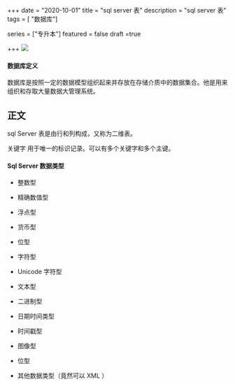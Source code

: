 +++
date = "2020-10-01"
title = "sql server 表"
description = "sql server 表"
tags = [ "数据库"]

series = ["专升本"]
featured = false
draft =true 

+++
![](https://gitee.com/lalalaxiaowifi/pictures/raw/master/image/%E6%97%A5%E5%B8%B8%E6%90%AC%E7%A0%96%E5%A4%B4.png)

#### 数据库定义
数据库是按照一定的数据模型组织起来并存放在存储介质中的数据集合。他是用来组织和存取大量数据大管理系统。

## 正文

sql Server 表是由行和列构成，又称为二维表。

关键字 用于唯一的标识记录。可以有多个关键字和多个主键。

#### Sql Server 数据类型

- 整数型

- 精确数值型

- 浮点型

- 货币型

- 位型

- 字符型

- Unicode 字符型

- 文本型

- 二进制型

- 日期时间类型

- 时间戳型

- 图像型

- 位型

- 其他数据类型（竟然可以 XML ）

  

